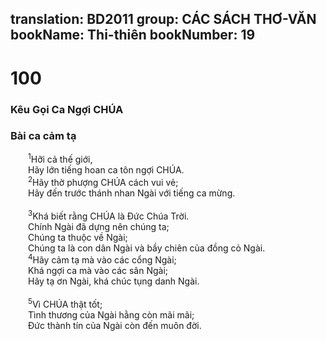 translation: BD2011
group: CÁC SÁCH THƠ-VĂN
bookName: Thi-thiên 
bookNumber: 19
-------

<div class="title"><h1>100</h1><h3>Kêu Gọi Ca Ngợi CHÚA</h3><h3>Bài ca cảm tạ</h3></div>
<span class="verse thi_100_1">  <sup>1</sup>Hỡi cả thế giới,<br/>  Hãy lớn tiếng hoan ca tôn ngợi CHÚA.<br/></span>
<span class="verse thi_100_2">  <sup>2</sup>Hãy thờ phượng CHÚA cách vui vẻ;<br/>  Hãy đến trước thánh nhan Ngài với tiếng ca mừng.<br/><br/></span>
<span class="verse thi_100_3">  <sup>3</sup>Khá biết rằng CHÚA là Ðức Chúa Trời.<br/>  Chính Ngài đã dựng nên chúng ta;<br/>  Chúng ta thuộc về Ngài;<br/>  Chúng ta là con dân Ngài và bầy chiên của đồng cỏ Ngài. <br/></span>
<span class="verse thi_100_4">  <sup>4</sup>Hãy cảm tạ mà vào các cổng Ngài;<br/>  Khá ngợi ca mà vào các sân Ngài;<br/>  Hãy tạ ơn Ngài, khá chúc tụng danh Ngài.<br/><br/></span>
<span class="verse thi_100_5">  <sup>5</sup>Vì CHÚA thật tốt;<br/>  Tình thương của Ngài hằng còn mãi mãi;<br/>  Ðức thành tín của Ngài còn đến muôn đời.<br/></span>
